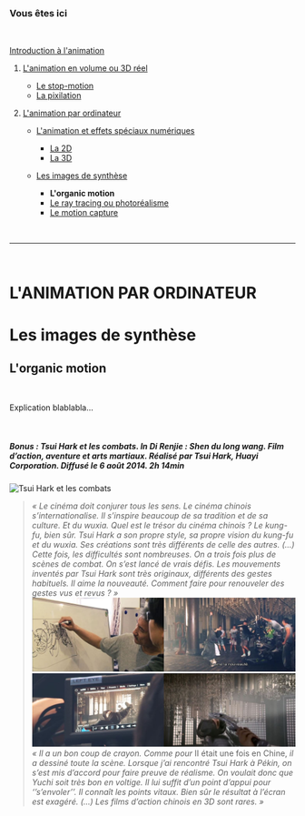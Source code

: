 <br/>

### Vous êtes ici

<br/>

[Introduction à l'animation](index.md)

1. [L'animation en volume ou 3D réel](envolume.md)

    - [Le stop-motion](stopmotion.md)
    - [La pixilation](pixilation.md)
    
2. [L'animation par ordinateur](parordinateur.md)

    - [L'animation et effets spéciaux numériques](numerique.md)
    
        * [La 2D](2d)
        * [La 3D](3d.md)
        
    - [Les images de synthèse](imagesdesynthèse.md)    
        * **L'organic motion**
        * [Le ray tracing ou photoréalisme](photorealisme.md)
        * [Le motion capture](motioncapture.md)

<br/>

------------------------------------------------------------------

<br/>

# L'ANIMATION PAR ORDINATEUR

# Les images de synthèse

## L'organic motion

<br/>

Explication blablabla...

<br/>

##### Bonus : Tsui Hark et les combats. In _Di Renjie : Shen du long wang_. Film d’action, aventure et arts martiaux. Réalisé par Tsui Hark, Huayi Corporation. Diffusé le 6 août 2014. 2h 14min

![Tsui Hark et les combats](images/detectivedeecombat.JPG "Chorégraphie du combat combat")
> _« Le cinéma doit conjurer tous les sens. Le cinéma chinois s’internationalise. Il s’inspire beaucoup de sa tradition et de sa culture. Et du wuxia. Quel est le trésor du cinéma chinois ? Le kung-fu, bien sûr. Tsui Hark a son propre style, sa propre vision du kung-fu et du wuxia. Ses créations sont très différents de celle des autres. (...) Cette fois, les difficultés sont nombreuses. On a trois fois plus de scènes de combat. On s’est lancé de vrais défis. Les mouvements inventés par Tsui Hark sont très originaux, différents des gestes habituels. Il aime la nouveauté. Comment faire pour renouveler des gestes vus et revus ? »_
![Tsui Hark et les combats](images/deecombatI.JPG "Découpage d'une scène de combat")
![Tsui Hark et les combats](images/deecombatII.JPG "Découpage d'une scène de combat")
> _« Il a un bon coup de crayon. Comme pour_ II était une fois en Chine, _il a dessiné toute la scène. Lorsque j’ai rencontré Tsui Hark à Pékin, on s’est mis d’accord pour faire preuve de réalisme. On voulait donc que Yuchi soit très bon en voltige. Il lui suffit d’un point d’appui pour ‘’s’envoler’’. Il connaît les points vitaux. Bien sûr le résultat à l’écran est exagéré. (…) Les films d’action chinois en 3D sont rares. »_

<br/>
